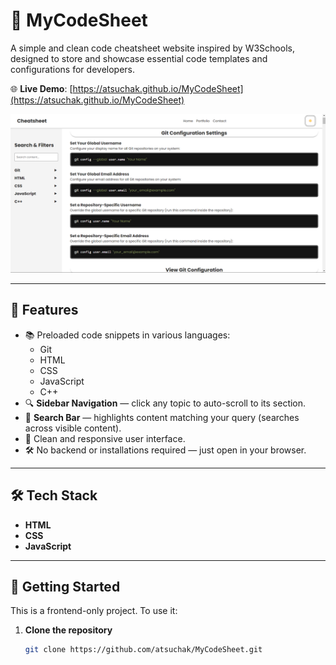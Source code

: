 # 🧾 MyCodeSheet

A simple and clean code cheatsheet website inspired by W3Schools, designed to store and showcase essential code templates and configurations for developers.

🌐 **Live Demo**: [https://atsuchak.github.io/MyCodeSheet](https://atsuchak.github.io/MyCodeSheet)

![Screenshot](./images/screenshot.png)

---

## 🚀 Features

- 📚 Preloaded code snippets in various languages:
  - Git
  - HTML
  - CSS
  - JavaScript
  - C++
- 🔍 **Sidebar Navigation** — click any topic to auto-scroll to its section.
- 🧠 **Search Bar** — highlights content matching your query (searches across visible content).
- 🎨 Clean and responsive user interface.
- 🛠 No backend or installations required — just open in your browser.

---

## 🛠 Tech Stack

- **HTML**
- **CSS**
- **JavaScript**

---

## 📁 Getting Started

This is a frontend-only project. To use it:

1. **Clone the repository**
   ```bash
   git clone https://github.com/atsuchak/MyCodeSheet.git